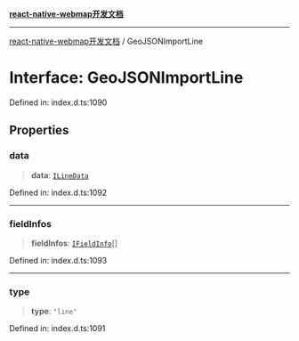 [**react-native-webmap开发文档**](../README.md)

***

[react-native-webmap开发文档](../globals.md) / GeoJSONImportLine

# Interface: GeoJSONImportLine

Defined in: index.d.ts:1090

## Properties

### data

> **data**: [`ILineData`](ILineData.md)

Defined in: index.d.ts:1092

***

### fieldInfos

> **fieldInfos**: [`IFieldInfo`](IFieldInfo.md)[]

Defined in: index.d.ts:1093

***

### type

> **type**: `"line"`

Defined in: index.d.ts:1091
